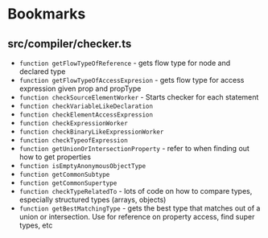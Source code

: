 # Bookmarks
## src/compiler/checker.ts
+ `function getFlowTypeOfReference` - gets flow type for node and declared type
+ `function getFlowTypeOfAccessExpresion` - gets flow type for access expression given prop and propType
+ `function checkSourceElementWorker` - Starts checker for each statement
+ `function checkVariableLikeDeclaration`
+ `function checkElementAccessExpression`
+ `function checkExpressionWorker`
+ `function checkBinaryLikeExpressionWorker`
+ `function checkTypeofExpression`
+ `function getUnionOrIntersectionProperty` - refer to when finding out how to get properties
+ `function isEmptyAnonymousObjectType`
+ `function getCommonSubtype`
+ `function getCommonSupertype`
+ `function checkTypeRelatedTo` - lots of code on how to compare types, especially structured types (arrays, objects)
+ `function getBestMatchingType` - gets the best type that matches out of a union or intersection. Use for reference on property access, find super types, etc
